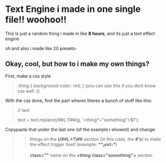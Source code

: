 # Text Engine i made in one single file!! woohoo!!

This is just a random thing i made in like **8 hours**, and its just a text effect engine  

oh and also i made like 20 presets-

## Okay, cool, but how to i make my own things?
First, make a css style  
> .thing {
>     background-color: red;
> }
(you can use this if you dont know css well :))

With the css done, find the part wheres theres a bunch of stuff like this:

> // text
> 
>    text = text.replace(/##(.*?)##/g, '*<thing*="something">$1</thing>');

Copypaste that under the last one (of the example i showed) and change:  
>> things on the **(/##(.*?)##** section _(in this case, the **#'s**)_
>> to make the effect trigger itself (example: _**$**_ text _**$**_)

>> **class=""** name on the ***<thing* class="something">** section

